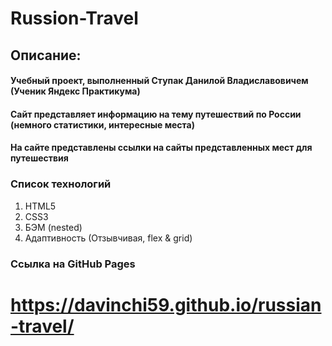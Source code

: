 # Russion-Travel

## Описание:

#### Учебный проект, выполненный Ступак Данилой Владиславовичем (Ученик Яндекс Практикума)

#### Сайт представляет информацию на тему путешествий по России (немного статистики, интересные места)

#### На сайте представлены ссылки на сайты представленных мест для путешествия

### Список технологий

1. HTML5
2. CSS3
3. БЭМ (nested)
4. Адаптивность (Отзывчивая, flex & grid)

### Ссылка на GitHub Pages

# https://davinchi59.github.io/russian-travel/
